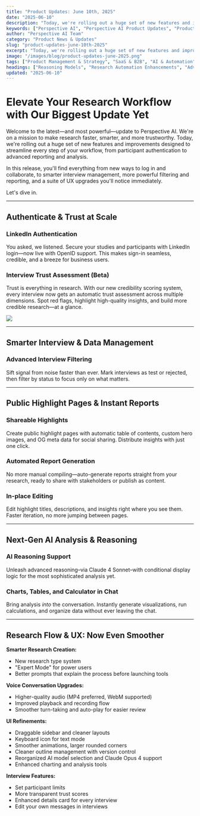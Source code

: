 ```yaml
---
title: "Product Updates: June 10th, 2025"
date: "2025-06-10"
description: "Today, we're rolling out a huge set of new features and improvements designed to streamline every step of your workflow, from participant authentication to advanced reporting and analysis."
keywords: ["Perspective AI", "Perspective AI Product Updates", "Product Updates", "SaaS tools", "Customer Research", "AI in research", "AI-Powered Research", "AI-Driven Research", "Deep Research", "Deep Customer Research", "AI Reasoning", "B2B SaaS", "Customer Feedback", "Product Research"]
author: "Perspective AI Team"
category: "Product News & Updates"
slug: "product-updates-june-10th-2025"
excerpt: "Today, we're rolling out a huge set of new features and improvements designed to streamline every step of your workflow, from participant authentication to advanced reporting and analysis."
image: "/images/blog/product-updates-june-2025.png"
tags: ["Product Management & Strategy", "SaaS & B2B", "AI & Automation"]
headings: ["Reasoning Models", "Research Automation Enhancements", "Advanced Analytics Features", "User Experience Improvements", "Authentication & Trust", "Looking Ahead"]
updated: "2025-06-10"
---
```


# Elevate Your Research Workflow with Our Biggest Update Yet
Welcome to the latest—and most powerful—update to Perspective AI. We're on a mission to make research faster, smarter, and more trustworthy. Today, we're rolling out a huge set of new features and improvements designed to streamline every step of your workflow, from participant authentication to advanced reporting and analysis.

In this release, you'll find everything from new ways to log in and collaborate, to smarter interview management, more powerful filtering and reporting, and a suite of UX upgrades you'll notice immediately.

Let's dive in.

---
## Authenticate & Trust at Scale

### LinkedIn Authentication
You asked, we listened. Secure your studies and participants with LinkedIn login—now live with OpenID support. This makes sign-in seamless, credible, and a breeze for business users.

### Interview Trust Assessment (Beta)
Trust is everything in research. With our new credibility scoring system, every interview now gets an automatic trust assessment across multiple dimensions. Spot red flags, highlight high-quality insights, and build more credible research—at a glance.

<img src="/images/blog/trust-assesment.gif">

---
## Smarter Interview & Data Management

### Advanced Interview Filtering
Sift signal from noise faster than ever. Mark interviews as test or rejected, then filter by status to focus only on what matters.

---
## Public Highlight Pages & Instant Reports

### Shareable Highlights
Create public highlight pages with automatic table of contents, custom hero images, and OG meta data for social sharing. Distribute insights with just one click.

### Automated Report Generation
No more manual compiling—auto-generate reports straight from your research, ready to share with stakeholders or publish as content.

### In-place Editing
Edit highlight titles, descriptions, and insights right where you see them. Faster iteration, no more jumping between pages.

---
## Next-Gen AI Analysis & Reasoning

### AI Reasoning Support
Unleash advanced reasoning–via Claude 4 Sonnet–with conditional display logic for the most sophisticated analysis yet.

### Charts, Tables, and Calculator in Chat
Bring analysis *into* the conversation. Instantly generate visualizations, run calculations, and organize data without ever leaving the chat.

---
## Research Flow & UX: Now Even Smoother
**Smarter Research Creation:**
- New research type system
- "Expert Mode" for power users
- Better prompts that explain the process before launching tools

**Voice Conversation Upgrades:**
- Higher-quality audio (MP4 preferred, WebM supported)
- Improved playback and recording flow
- Smoother turn-taking and auto-play for easier review

**UI Refinements:**
- Draggable sidebar and cleaner layouts
- Keyboard icon for text mode
- Smoother animations, larger rounded corners
- Cleaner outline management with version control
- Reorganized AI model selection and Claude Opus 4 support
- Enhanced charting and analysis tools

**Interview Features:**
- Set participant limits
- More transparent trust scores
- Enhanced details card for every interview
- Edit your own messages in interviews
